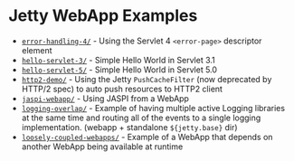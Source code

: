 # Jetty WebApp Examples

* [`error-handling-4/`](error-handling-4/) - Using the Servlet 4 `<error-page>` descriptor element
* [`hello-servlet-3/`](hello-servlet-3/) - Simple Hello World in Servlet 3.1
* [`hello-servlet-5/`](hello-servlet-5/) - Simple Hello World in Servlet 5.0
* [`http2-demo/`](http2-demo/) - Using the Jetty `PushCacheFilter` (now deprecated by HTTP/2 spec) to auto push resources to HTTP2 client 
* [`jaspi-webapp/`](jaspi-webapp/) - Using JASPI from a WebApp
* [`logging-overlap/`](logging-overlap/) - Example of having multiple active Logging libraries at the same time and routing all of the events to a single logging implementation. (webapp + standalone `${jetty.base}` dir)
* [`loosely-coupled-webapps/`](loosely-coupled-webapps/) - Example of a WebApp that depends on another WebApp being available at runtime